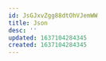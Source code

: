 ```yaml
---
id: JsGJxvZgg88dtOhVJemWW
title: Json
desc: ''
updated: 1637104284345
created: 1637104284345
---
```


